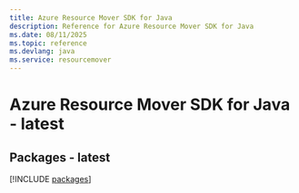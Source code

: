 ```yaml
---
title: Azure Resource Mover SDK for Java
description: Reference for Azure Resource Mover SDK for Java
ms.date: 08/11/2025
ms.topic: reference
ms.devlang: java
ms.service: resourcemover
---
```

# Azure Resource Mover SDK for Java - latest
## Packages - latest
[!INCLUDE [packages](resource-mover-index.md)]